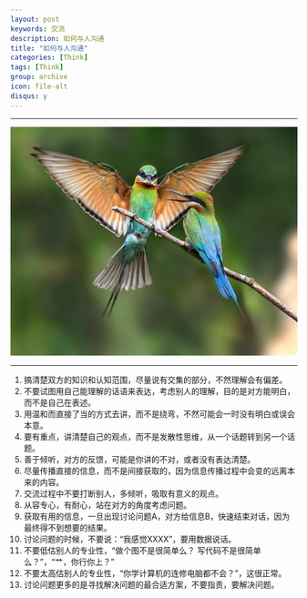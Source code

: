 ```yaml
---
layout: post
keywords: 交流
description: 如何与人沟通
title: "如何与人沟通"
categories: [Think]
tags: [Think]
group: archive
icon: file-alt
disqus: y
---
```


-----
![](/images/post/Conversation.jpg)

-----
1. 搞清楚双方的知识和认知范围，尽量说有交集的部分，不然理解会有偏差。
2. 不要试图用自己能理解的话语来表达，考虑别人的理解，目的是对方能明白，而不是自己在表述。
3. 用温和而直接了当的方式去讲，而不是绕弯，不然可能会一时没有明白或误会本意。
4. 要有重点，讲清楚自己的观点，而不是发散性思维，从一个话题转到另一个话题。
5. 善于倾听，对方的反馈，可能是你讲的不对，或者没有表达清楚。
6. 尽量传播直接的信息，而不是间接获取的，因为信息传播过程中会变的远离本来的内容。
7. 交流过程中不要打断别人，多倾听，吸取有意义的观点。
8. 从容专心，有耐心，站在对方的角度考虑问题。
9. 获取有用的信息，一旦出现讨论问题A，对方给信息B，快速结束对话，因为最终得不到想要的结果。
10. 讨论问题的时候，不要说：“我感觉XXXX”，要用数据说话。
11. 不要低估别人的专业性，“做个图不是很简单么？ 写代码不是很简单么？”，“艹，你行你上？”
12. 不要太高估别人的专业性，“你学计算机的连修电脑都不会？”，这很正常。
13. 讨论问题更多的是寻找解决问题的最合适方案，不要指责，要解决问题。